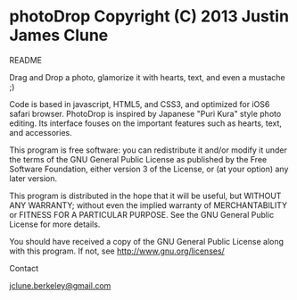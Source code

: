 photoDrop Copyright (C) 2013 Justin James Clune
=========

README

Drag and Drop a photo, glamorize it with hearts, text, and even a mustache ;)

Code is based in javascript, HTML5, and CSS3, and optimized for iOS6 safari browser.
PhotoDrop is inspired by Japanese "Puri Kura" style photo editing.
Its interface fouses on the important features such as hearts, text, and accessories.


This program is free software: you can redistribute it and/or modify
it under the terms of the GNU General Public License as published by
the Free Software Foundation, either version 3 of the License, or
(at your option) any later version.

This program is distributed in the hope that it will be useful,
but WITHOUT ANY WARRANTY; without even the implied warranty of
MERCHANTABILITY or FITNESS FOR A PARTICULAR PURPOSE.  See the
GNU General Public License for more details.

You should have received a copy of the GNU General Public License
along with this program.  If not, see <http://www.gnu.org/licenses/>

Contact

jclune.berkeley@gmail.com
